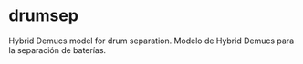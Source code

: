 # drumsep
Hybrid Demucs model for drum separation.
Modelo de Hybrid Demucs para la separación de baterías.
